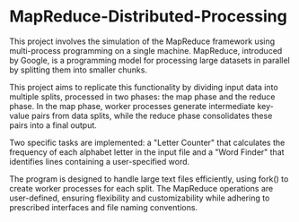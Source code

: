 # MapReduce-Distributed-Processing

This project involves the simulation of the MapReduce framework using multi-process programming on a single machine. MapReduce, introduced by Google, is a programming model for processing large datasets in parallel by splitting them into smaller chunks.

This project aims to replicate this functionality by dividing input data into multiple splits, processed in two phases: the map phase and the reduce phase. In the map phase, worker processes generate intermediate key-value pairs from data splits, while the reduce phase consolidates these pairs into a final output.

Two specific tasks are implemented: a "Letter Counter" that calculates the frequency of each alphabet letter in the input file and a "Word Finder" that identifies lines containing a user-specified word.

The program is designed to handle large text files efficiently, using fork() to create worker processes for each split. The MapReduce operations are user-defined, ensuring flexibility and customizability while adhering to prescribed interfaces and file naming conventions.